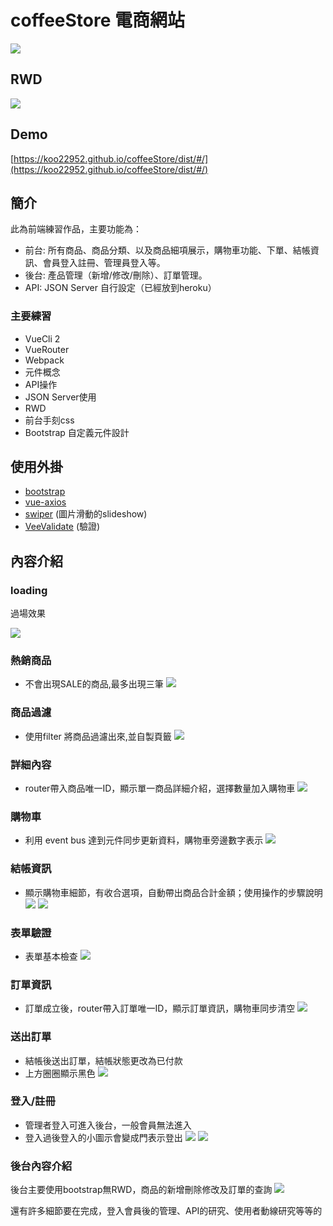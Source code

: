 # coffeeStore 電商網站

![](https://upload.cc/i1/2019/05/02/Z9zlcJ.png)

## RWD
![](https://upload.cc/i1/2019/05/02/pXU0VD.png)


## Demo
[https://koo22952.github.io/coffeeStore/dist/#/](https://koo22952.github.io/coffeeStore/dist/#/)

## 簡介
此為前端練習作品，主要功能為：

+ 前台: 所有商品、商品分類、以及商品細項展示，購物車功能、下單、結帳資訊、會員登入註冊、管理員登入等。
+ 後台: 產品管理（新增/修改/刪除）、訂單管理。
+ API: JSON Server 自行設定（已經放到heroku） 

### 主要練習
+ VueCli 2
+ VueRouter
+ Webpack
+ 元件概念
+ API操作
+ JSON Server使用
+ RWD
+ 前台手刻css
+ Bootstrap 自定義元件設計

## 使用外掛
+ [bootstrap](https://bootstrap.hexschool.com/) 
+ [vue-axios](https://www.npmjs.com/package/vue-axios)
+ [swiper](http://idangero.us/swiper/) (圖片滑動的slideshow)
+ [VeeValidate](https://baianat.github.io/vee-validate/) (驗證)

## 內容介紹
### loading
過場效果

![](https://upload.cc/i1/2019/05/02/rea8M2.png)

### 熱銷商品
+ 不會出現SALE的商品,最多出現三筆
![](https://upload.cc/i1/2019/05/02/JHoDpR.png)

### 商品過濾
+ 使用filter 將商品過濾出來,並自製頁籤 
![](https://upload.cc/i1/2019/05/02/xivOHV.png)

### 詳細內容
+ router帶入商品唯一ID，顯示單一商品詳細介紹，選擇數量加入購物車 
![](https://upload.cc/i1/2019/05/02/HZy3uG.png)

### 購物車
+ 利用 event bus 達到元件同步更新資料，購物車旁邊數字表示 
![](https://upload.cc/i1/2019/05/02/KUxZVt.png)

### 結帳資訊
+ 顯示購物車細節，有收合選項，自動帶出商品合計金額；使用操作的步驟說明
![](https://upload.cc/i1/2019/05/02/CAYEjU.png)
![](https://upload.cc/i1/2019/05/02/qxMbTc.png)

### 表單驗證
+ 表單基本檢查
![](https://upload.cc/i1/2019/05/02/BSnJX3.png)

### 訂單資訊
+ 訂單成立後，router帶入訂單唯一ID，顯示訂單資訊，購物車同步清空
![](https://upload.cc/i1/2019/05/02/c3genW.png)

### 送出訂單
+ 結帳後送出訂單，結帳狀態更改為已付款
+ 上方圈圈顯示黑色
![](https://upload.cc/i1/2019/05/02/sQIek8.png)

### 登入/註冊
+ 管理者登入可進入後台，一般會員無法進入
+ 登入過後登入的小圖示會變成門表示登出
![]([https://upload.cc/i1/2019/05/02/PdbvI4.png)
![]([https://upload.cc/i1/2019/05/02/PdbvI4.png)

### 後台內容介紹
後台主要使用bootstrap無RWD，商品的新增刪除修改及訂單的查詢
![](https://upload.cc/i1/2019/05/02/T921VJ.png)



還有許多細節要在完成，登入會員後的管理、API的研究、使用者動線研究等等的
